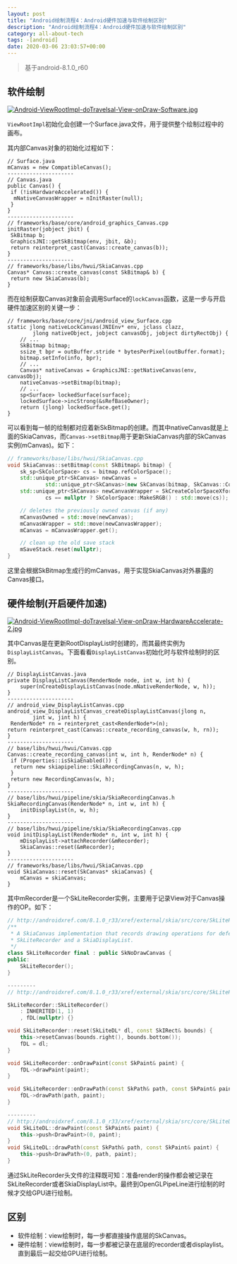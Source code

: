 ```yaml
---
layout: post
title: "Android绘制流程4：Android硬件加速与软件绘制区别"
description: "Android绘制流程4：Android硬件加速与软件绘制区别"
category: all-about-tech
tags: -[android]
date: 2020-03-06 23:03:57+00:00
---
```


> 基于android-8.1.0_r60

## 软件绘制

[![Android-ViewRootImpl-doTravelsal-View-onDraw-Software.jpg](https://j.mp/2PMNftt)](https://j.mp/2PU6MYV)

`ViewRootImpl`初始化会创建一个Surface.java文件，用于提供整个绘制过程中的画布。

其内部Canvas对象的初始化过程如下：

```
// Surface.java
mCanvas = new CompatibleCanvas();
---------------------
// Canvas.java
public Canvas() {
 if (!isHardwareAccelerated()) {
  mNativeCanvasWrapper = nInitRaster(null);
 }
}
---------------------
// frameworks/base/core/android_graphics_Canvas.cpp
initRaster(jobject jbit) {
 SkBitmap b;
 GraphicsJNI::getSkBitmap(env, jbit, &b);
 return reinterpret_cast(Canvas::create_canvas(b));
}
---------------------
// frameworks/base/libs/hwui/SkiaCanvas.cpp
Canvas* Canvas::create_canvas(const SkBitmap& b) {
 return new SkiaCanvas(b);
}
```

而在绘制获取Canvas对象前会调用Surface的`lockCanvas`函数，这是一步与开启硬件加速区别的关键一步：

```
// frameworks/base/core/jni/android_view_Surface.cpp
static jlong nativeLockCanvas(JNIEnv* env, jclass clazz,
        jlong nativeObject, jobject canvasObj, jobject dirtyRectObj) {
    // ...
    SkBitmap bitmap;
    ssize_t bpr = outBuffer.stride * bytesPerPixel(outBuffer.format);
    bitmap.setInfo(info, bpr);
    // ...
    Canvas* nativeCanvas = GraphicsJNI::getNativeCanvas(env, canvasObj);
    nativeCanvas->setBitmap(bitmap);
    // ...
    sp<Surface> lockedSurface(surface);
    lockedSurface->incStrong(&sRefBaseOwner);
    return (jlong) lockedSurface.get();
}
```

可以看到每一帧的绘制都对应着新SkBitmap的创建。而其中nativeCanvas就是上面的SkiaCanvas，而`Canvas->setBitmap`用于更新SkiaCanvas内部的SkCanvas实例(mCanvas)。如下：

```cpp
// frameworks/base/libs/hwui/SkiaCanvas.cpp
void SkiaCanvas::setBitmap(const SkBitmap& bitmap) {
    sk_sp<SkColorSpace> cs = bitmap.refColorSpace();
    std::unique_ptr<SkCanvas> newCanvas =
            std::unique_ptr<SkCanvas>(new SkCanvas(bitmap, SkCanvas::ColorBehavior::kLegacy));
    std::unique_ptr<SkCanvas> newCanvasWrapper = SkCreateColorSpaceXformCanvas(newCanvas.get(),
            cs == nullptr ? SkColorSpace::MakeSRGB() : std::move(cs));

    // deletes the previously owned canvas (if any)
    mCanvasOwned = std::move(newCanvas);
    mCanvasWrapper = std::move(newCanvasWrapper);
    mCanvas = mCanvasWrapper.get();

    // clean up the old save stack
    mSaveStack.reset(nullptr);
}
```

这里会根据SkBitmap生成行的mCanvas，用于实现SkiaCanvas对外暴露的Canvas接口。

## 硬件绘制(开启硬件加速)

[![Android-ViewRootImpl-doTravelsal-View-onDraw-HardwareAccelerate-2.jpg](https://j.mp/2U9CtPs)](https://j.mp/3aSl9VB)

其中Canvas是在更新RootDisplayList时创建的，而其最终实例为`DisplayListCanvas`。下面看看`DisplayListCanvas`初始化时与软件绘制时的区别。

```
// DisplayListCanvas.java
private DisplayListCanvas(RenderNode node, int w, int h) {
    super(nCreateDisplayListCanvas(node.mNativeRenderNode, w, h));
}
---------------------
// android_view_DisplayListCanvas.cpp
android_view_DisplayListCanvas_createDisplayListCanvas(jlong n,
        jint w, jint h) {
 RenderNode* rn = reinterpret_cast<RenderNode*>(n);
return reinterpret_cast(Canvas::create_recording_canvas(w, h, rn));
}
---------------------
// base/libs/hwui/hwui/Canvas.cpp
Canvas::create_recording_canvas(int w, int h, RenderNode* n) {
 if (Properties::isSkiaEnabled()) {
  return new skiapipeline::SkiaRecordingCanvas(n, w, h);
 }
 return new RecordingCanvas(w, h);
}
---------------------
// base/libs/hwui/pipeline/skia/SkiaRecordingCanvas.h
SkiaRecordingCanvas(RenderNode* n, int w, int h) {
    initDisplayList(n, w, h);
}
---------------------
// base/libs/hwui/pipeline/skia/SkiaRecordingCanvas.cpp
void initDisplayList(RenderNode* n, int w, int h) {
    mDisplayList->attachRecorder(&mRecorder);
    SkiaCanvas::reset(&mRecorder);
}
---------------------
// frameworks/base/libs/hwui/SkiaCanvas.cpp
void SkiaCanvas::reset(SkCanvas* skiaCanvas) {
    mCanvas = skiaCanvas;
}
```

其中mRecorder是一个SkLiteRecorder实例，主要用于记录View对于Canvas操作的OP。如下：


```cpp
// http://androidxref.com/8.1.0_r33/xref/external/skia/src/core/SkLiteRecorder.h
/**
 * A SkiaCanvas implementation that records drawing operations for deferred rendering backed by a
 * SkLiteRecorder and a SkiaDisplayList.
 */
class SkLiteRecorder final : public SkNoDrawCanvas {
public:
    SkLiteRecorder();
}

---------
// http://androidxref.com/8.1.0_r33/xref/external/skia/src/core/SkLiteRecorder.cpp

SkLiteRecorder::SkLiteRecorder()
    : INHERITED(1, 1)
    , fDL(nullptr) {}

void SkLiteRecorder::reset(SkLiteDL* dl, const SkIRect& bounds) {
    this->resetCanvas(bounds.right(), bounds.bottom());
    fDL = dl;
}

void SkLiteRecorder::onDrawPaint(const SkPaint& paint) {
    fDL->drawPaint(paint);
}

void SkLiteRecorder::onDrawPath(const SkPath& path, const SkPaint& paint) {
    fDL->drawPath(path, paint);
}

---------
// http://androidxref.com/8.1.0_r33/xref/external/skia/src/core/SkLiteDL.cpp
void SkLiteDL::drawPaint(const SkPaint& paint) {
    this->push<DrawPaint>(0, paint);
}
void SkLiteDL::drawPath(const SkPath& path, const SkPaint& paint) {
    this->push<DrawPath>(0, path, paint);
}
```

通过SkLiteRecorder头文件的注释既可知：准备render的操作都会被记录在SkLiteRecorder或者SkiaDisplayList中。最终到OpenGLPipeLine进行绘制的时候才交给GPU进行绘制。

## 区别

- 软件绘制：view绘制时，每一步都直接操作底层的SkCanvas。
- 硬件绘制：view绘制时，每一步都被记录在底层的recorder或者displaylist。直到最后一起交给GPU进行绘制。